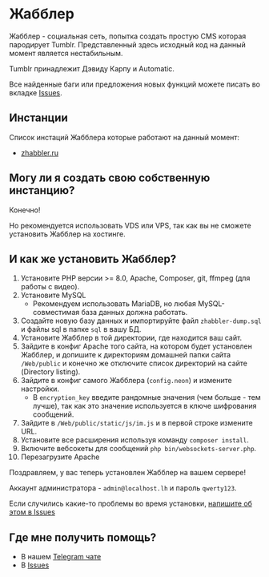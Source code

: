 # Жабблер
Жабблер - социальная сеть, попытка создать простую CMS которая пародирует Tumblr. Представленный здесь исходный код на данный момент является нестабильным.

Tumblr принадлежит Дэвиду Карпу и Automatic.

Все найденные баги или предложения новых функций можете писать во вкладке [Issues](https://github.com/zhabbler/zhabbler/issues).

## Инстанции
Список инстаций Жабблера которые работают на данный момент:
* [zhabbler.ru](https://zhabbler.ru)

## Могу ли я создать свою собственную инстанцию?
Конечно!

Но рекомендуется использовать VDS или VPS, так как вы не сможете установить Жабблер на хостинге.

## И как же установить Жабблер?
1. Установите PHP версии >= 8.0, Apache, Composer, git, ffmpeg (для работы с видео).
2. Установите MySQL
   * Рекомендуем использовать MariaDB, но любая MySQL-совместимая база данных должна работать.
3. Создайте новую базу данных и импортируйте файл `zhabbler-dump.sql` и файлы sql в папке `sql` в вашу БД.
4. Установите Жабблер в той директории, где находится ваш сайт.
5. Зайдите в конфиг Apache того сайта, на котором будет установлен Жабблер, и допишите к директориям домашней папки сайта `/Web/public` и конечно же отключите список директорий на сайте (Directory listing).
6. Зайдите в конфиг самого Жабблера (`config.neon`) и измените настройки.
   * В `encryption_key` введите рандомные значения (чем больше - тем лучше), так как это значение используется в ключе шифрования сообщений.
7. Зайдите в `/Web/public/static/js/im.js` и в первой строке измените URL.
8. Установите все расширения используя команду `composer install`.
9. Включите вебсокеты для сообщений `php bin/websockets-server.php`.
10. Перезагрузите Apache

Поздравляем, у вас теперь установлен Жабблер на вашем сервере!

Аккаунт администратора - `admin@localhost.lh` и пароль `qwerty123`.

Если случились какие-то проблемы во время установки, [напишите об этом в Issues](https://github.com/zhabbler/zhabbler/issues)

## Где мне получить помощь?
* В нашем [Telegram чате](https://t.me/ZhabblerChat)
* В [Issues](https://github.com/zhabbler/zhabbler/issues)
